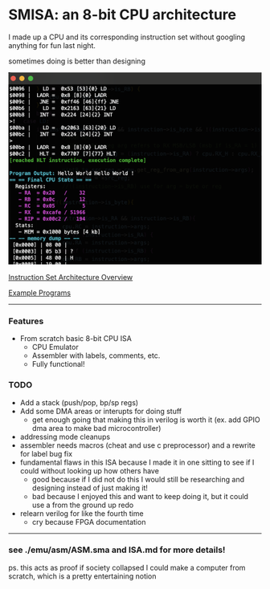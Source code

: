# SMISA: an 8-bit CPU architecture 

I made up a CPU and its corresponding instruction set without googling anything for fun last night.

sometimes doing is better than designing

![An example program running in the emulator](./doc/assets/emu_example.png)


[Instruction Set Architecture Overview](./ISA.md)

[Example Programs](./emu/asm/)



---

### Features
- From scratch basic 8-bit CPU ISA 
    - CPU Emulator
    - Assembler with labels, comments, etc. 
    - Fully functional! 


### TODO
- Add a stack (push/pop, bp/sp regs)
- Add some DMA areas or interupts for doing stuff
    - get enough going that making this in verilog is worth it (ex. add GPIO dma area to make bad microcontroller)
- addressing mode cleanups 
- assembler needs macros (cheat and use c preprocessor) and a rewrite for label bug fix
- fundamental flaws in this ISA because I made it in one sitting to see if I could without looking up how others have
    - good because if I did not do this I would still be researching and designing instead of just making it! 
    - bad because I enjoyed this and want to keep doing it, but it could use a from the ground up redo 
- relearn verilog for like the fourth time
    - cry because FPGA documentation


---

### see ./emu/asm/ASM.sma and ISA.md for more details!

ps. this acts as proof if society collapsed I could make a computer from scratch, which is a pretty entertaining notion 
